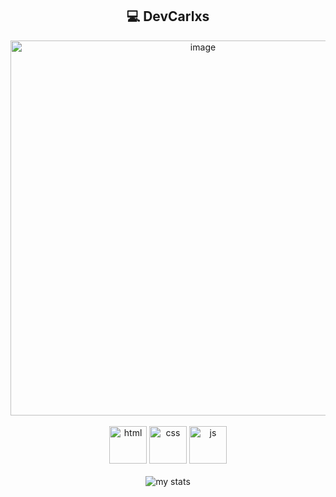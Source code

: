<div align="center">
  <h2>💻 DevCarlxs</h2>
  
  <div>
    <img alt="image" src="https://github.com/user-attachments/assets/409850a7-fa59-4a80-a473-36a1c78f5ebd" width="600"/>
  </div>
  
<br>

  <div>
    <img src="https://github.com/user-attachments/assets/f66c078d-af0f-42ce-8216-2e6b7b2c0968" alt="html" height="60"/>
    <img src="https://github.com/user-attachments/assets/c73018bc-d17a-4664-af93-00ae9dd06cee" alt="css" height="60"/>
    <img src="https://github.com/user-attachments/assets/8a649fe3-3161-447c-8006-f4398daad06e" alt="js" height="60"/>
  </div>
  
<br>

  <div>
    <img alt="my stats" src="https://github-readme-stats.vercel.app/api?username=carlxs7&theme=algolia&show_icons=true"/>
  </div>
</div>
